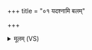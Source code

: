 +++
title = "०१ यदश्नामि बलम्"

+++
<details><summary>मूलम् (VS)</summary>

यद॒श्नामि॒ बलं॑ कुर्व इ॒त्थं वज्र॒मा द॑दे।  
स्क॒न्धान॒मुष्य॑ शा॒तय॑न्वृ॒त्रस्ये॑व॒ शची॒पतिः॑ ॥
</details>